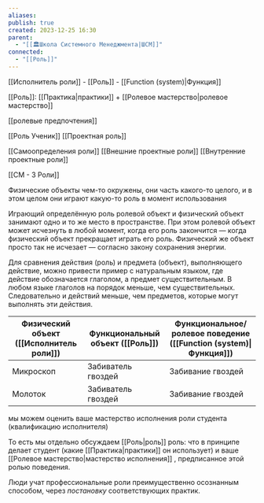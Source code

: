 ```yaml
---
aliases: 
publish: true
created: 2023-12-25 16:30
parent:
  - "[[🏛Школа Системного Менеджмента|ШСМ]]"
connected:
  - "[[Роль]]"
---
```



[[Исполнитель роли]] - [[Роль]] - [[Function (system)|Функция]]

[[Роль]]: [[Практика|практики]] + [[Ролевое мастерство|ролевое мастерство]]

[[ролевые предпочтения]]


[[Роль Ученик]]
[[Проектная роль]]

[[Самоопределения роли]]
[[Внешние проектные роли]]
[[Внутренние проектные роли]]

[[СМ - 3 Роли]]

Физические объекты чем-то окружены, они часть какого-то целого, и в этом целом они играют какую-то роль в момент использования

Играющий определённую роль ролевой объект и физический объект занимают одно и то же место в пространстве. При этом ролевой объект может исчезнуть в любой момент, когда его роль закончится — когда физический объект прекращает играть его роль. Физический же объект просто так не исчезает — согласно закону сохранения энергии.

Для сравнения действия (роль) и предмета (объект), выполняющего действие, можно привести пример с натуральным языком, где действие обозначается глаголом, а предмет существительным. В любом языке глаголов на порядок меньше, чем существительных. Следовательно и действий меньше, чем предметов, которые могут выполнять эти действия.

| Физический объект ([[Исполнитель роли]]) | Функциональный объект ([[Роль]]) | Функциональное/ролевое поведение ([[Function (system)\|Функция]]) |
| ---- | ---- | ---- |
| Микроскоп | Забиватель гвоздей | Забивание гвоздей |
| Молоток | Забиватель гвоздей | Забивание гвоздей |


мы можем оценить ваше мастерство исполнения роли студента (квалификацию исполнителя) 


То есть мы отдельно обсуждаем [[Роль|роль]] роль: что в принципе делает студент (какие [[Практика|практики]] он использует) и ваше [[Ролевое мастерство|мастерство исполнения]] , предписанное этой ролью поведения.

Люди учат профессиональные роли преимущественно осознанным способом, через _постановку_ соответствующих практик.